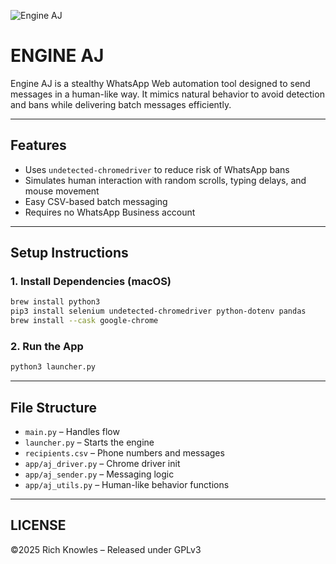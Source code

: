 ![Engine AJ](https://img.shields.io/badge/Status-In%20Progress-blue?style=for-the-badge&logo=whatsapp)

# ENGINE AJ

Engine AJ is a stealthy WhatsApp Web automation tool designed to send messages in a human-like way. It mimics natural behavior to avoid detection and bans while delivering batch messages efficiently.

---

## Features
- Uses `undetected-chromedriver` to reduce risk of WhatsApp bans
- Simulates human interaction with random scrolls, typing delays, and mouse movement
- Easy CSV-based batch messaging
- Requires no WhatsApp Business account

---

## Setup Instructions

### 1. Install Dependencies (macOS)
```bash
brew install python3
pip3 install selenium undetected-chromedriver python-dotenv pandas
brew install --cask google-chrome
```

### 2. Run the App
```bash
python3 launcher.py
```

---

## File Structure

- `main.py` – Handles flow
- `launcher.py` – Starts the engine
- `recipients.csv` – Phone numbers and messages
- `app/aj_driver.py` – Chrome driver init
- `app/aj_sender.py` – Messaging logic
- `app/aj_utils.py` – Human-like behavior functions

---

## LICENSE
©2025 Rich Knowles – Released under GPLv3

